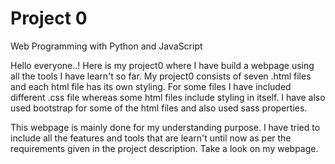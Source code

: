 # Project 0

Web Programming with Python and JavaScript

Hello everyone..! Here is my project0 where I have build a webpage using all the tools I have learn't so far. My project0 consists of seven .html files and each html file has its own styling. For some files I have included different .css  file whereas some html files include styling in itself. I have also used bootstrap for some of the html files and also used sass properties.

This webpage is mainly done for my understanding purpose. I have tried to include all the features and tools that are learn't until now as per the requirements given in the project description. Take a look on my webpage.

